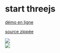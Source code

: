# start threejs

[démo en ligne](https://jniac.github.io/education/javascript/threejs/start-threejs/)

[source zippée](https://github.com/jniac/education/blob/master/javascript/threejs/start-threejs.zip?raw=true)

<img src="https://i.imgur.com/DH7pfzA.png">
<br>
<img src="https://i.imgur.com/Tmcj0k8.png">
